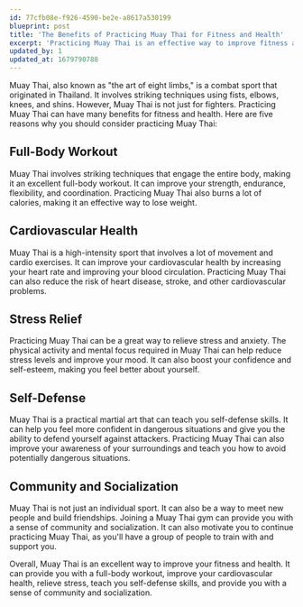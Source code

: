 ```yaml
---
id: 77cfb08e-f926-4590-be2e-a8617a530199
blueprint: post
title: 'The Benefits of Practicing Muay Thai for Fitness and Health'
excerpt: 'Practicing Muay Thai is an effective way to improve fitness and health. It provides a full-body workout that improves strength, endurance, flexibility, and coordination while burning calories. Muay Thai also improves cardiovascular health, relieves stress, teaches self-defense skills, and provides a sense of community and socialization.'
updated_by: 1
updated_at: 1679790788
---
```

Muay Thai, also known as "the art of eight limbs," is a combat sport that originated in Thailand. It involves striking techniques using fists, elbows, knees, and shins. However, Muay Thai is not just for fighters. Practicing Muay Thai can have many benefits for fitness and health. Here are five reasons why you should consider practicing Muay Thai:

## Full-Body Workout
Muay Thai involves striking techniques that engage the entire body, making it an excellent full-body workout. It can improve your strength, endurance, flexibility, and coordination. Practicing Muay Thai also burns a lot of calories, making it an effective way to lose weight.

## Cardiovascular Health
Muay Thai is a high-intensity sport that involves a lot of movement and cardio exercises. It can improve your cardiovascular health by increasing your heart rate and improving your blood circulation. Practicing Muay Thai can also reduce the risk of heart disease, stroke, and other cardiovascular problems.

## Stress Relief
Practicing Muay Thai can be a great way to relieve stress and anxiety. The physical activity and mental focus required in Muay Thai can help reduce stress levels and improve your mood. It can also boost your confidence and self-esteem, making you feel better about yourself.

## Self-Defense
Muay Thai is a practical martial art that can teach you self-defense skills. It can help you feel more confident in dangerous situations and give you the ability to defend yourself against attackers. Practicing Muay Thai can also improve your awareness of your surroundings and teach you how to avoid potentially dangerous situations.

## Community and Socialization
Muay Thai is not just an individual sport. It can also be a way to meet new people and build friendships. Joining a Muay Thai gym can provide you with a sense of community and socialization. It can also motivate you to continue practicing Muay Thai, as you'll have a group of people to train with and support you.

Overall, Muay Thai is an excellent way to improve your fitness and health. It can provide you with a full-body workout, improve your cardiovascular health, relieve stress, teach you self-defense skills, and provide you with a sense of community and socialization.
